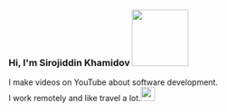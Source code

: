 ### Hi, I'm Sirojiddin Khamidov <img src="https://media.giphy.com/media/hvRJCFzcasrR4ia7z/giphy.gif" width="100px">

I make videos on YouTube about software development. <br />
I work remotely and like travel a lot.<img src="https://www.freeiconspng.com/uploads/hd-youtube-logo-png-transparent-background-20.png" width="25">




